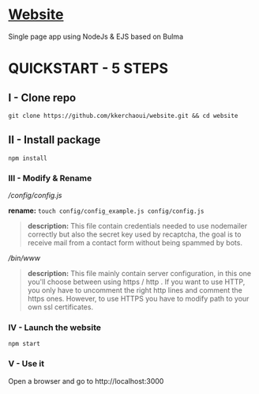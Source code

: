 # [Website](https://kkerchaoui.com/)
Single page app using NodeJs & EJS based on Bulma

# QUICKSTART - 5 STEPS

## I - Clone repo
```
git clone https://github.com/kkerchaoui/website.git && cd website
```

## II - Install package
```
npm install 
```

### III - Modify & Rename

*/config/config.js*

**rename:** ```touch config/config_example.js config/config.js```

> **description:** This file contain credentials needed to use nodemailer correctly but also the secret key used by recaptcha, the goal is to receive mail from a contact form  without being spammed by bots.

*/bin/www*

>**description:** This file mainly contain server configuration, in this one you'll choose between using https / http . If you want to use HTTP, you only have to uncomment the right http lines and comment the https ones. However, to use HTTPS you have to modify path to your own ssl certificates.

### IV - Launch the website
```
npm start
```

### V - Use it

Open a browser and go to http://localhost:3000
